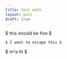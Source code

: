 ```yaml
---
title: test math
layout: post
draft: true
---
```


$ this should be fine $

`$ I want to escape this $`

<div id="this-dont-exist">$ m^a th $</div>
